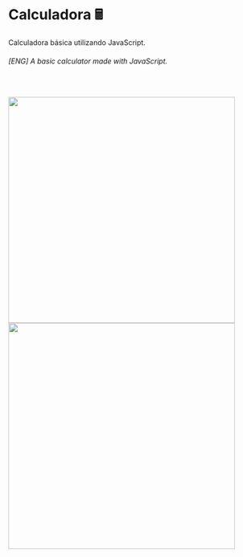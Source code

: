 # Calculadora 🖩 
Calculadora básica utilizando JavaScript.
###### [ENG] A basic calculator made with JavaScript.

<br>

<img src="https://user-images.githubusercontent.com/84540148/146277262-884dbdc3-83fa-4a43-a103-3544a71ff9fd.png" width="450px"> <img src="https://user-images.githubusercontent.com/84540148/146277303-7f6cadc3-2b67-4de0-a969-fc99b93c7fc8.png" width="450px">

